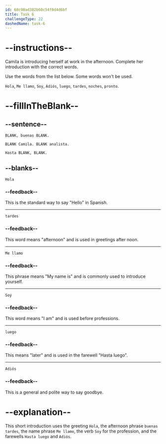 ```yaml
---
id: 68c98ad382b60c54f0d4d6bf
title: Task 6
challengeType: 22
dashedName: task-6
---
```

<!-- (No Audio) -->

# --instructions--

Camila is introducing herself at work in the afternoon. Complete her introduction with the correct words.

Use the words from the list below. Some words won't be used.

`Hola`, `Me llamo`, `Soy`, `Adiós`, `luego`, `tardes`, `noches`, `pronto`.

# --fillInTheBlank--

## --sentence--

`BLANK, buenas BLANK.`  

`BLANK Camila. BLANK analista.`  

`Hasta BLANK, BLANK.`

## --blanks--

`Hola`

### --feedback--

This is the standard way to say "Hello" in Spanish.

---

`tardes`

### --feedback--

This word means "afternoon" and is used in greetings after noon.

---

`Me llamo`

### --feedback--

This phrase means "My name is" and is commonly used to introduce yourself.

---

`Soy`

### --feedback--

This word means "I am" and is used before professions.

---

`luego`

### --feedback--

This means "later" and is used in the farewell "Hasta luego".

---

`Adiós`

### --feedback--

This is a general and polite way to say goodbye.

# --explanation--

This short introduction uses the greeting `Hola`, the afternoon phrase `buenas tardes`, the name phrase `Me llamo`, the verb `Soy` for the profession, and the farewells `Hasta luego` and `Adiós`.
